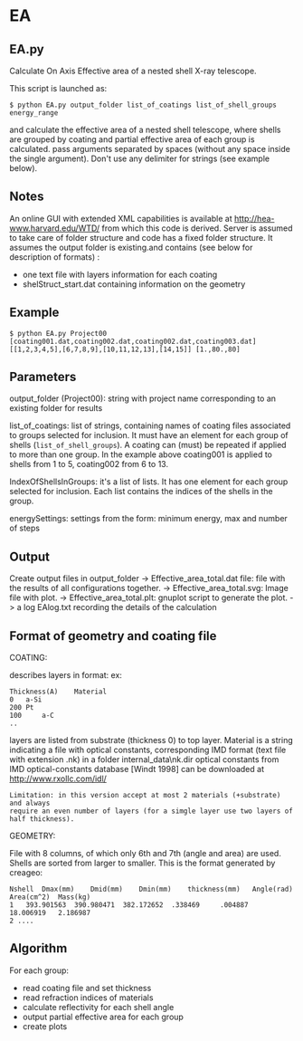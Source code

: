 # EA

EA.py
----------
Calculate On Axis Effective area of a nested shell X-ray telescope.

This script is launched as:

    $ python EA.py output_folder list_of_coatings list_of_shell_groups energy_range

and calculate the effective area of a nested shell telescope, where shells are grouped
by coating and partial effective area of each group is calculated.
pass arguments separated by spaces (without any space inside the single argument).
Don't use any delimiter for strings (see example below).

Notes
----------
An online GUI with extended XML capabilities is available at http://hea-www.harvard.edu/WTD/
from which this code is derived. Server is assumed to take care of folder structure and code
has a fixed folder structure.
It assumes the output folder is existing.and contains 
(see below for description of formats) :
* one text file with layers information for each coating
* shelStruct_start.dat containing information on the geometry

Example
----------
    $ python EA.py Project00 [coating001.dat,coating002.dat,coating002.dat,coating003.dat] [[1,2,3,4,5],[6,7,8,9],[10,11,12,13],[14,15]] [1.,80.,80]
    
Parameters
----------

output_folder (Project00): string with project name corresponding to an existing folder for results

list_of_coatings: list of strings, containing names of coating files associated to groups selected for inclusion. It must have an element for each group of shells (`list_of_shell_groups`). A coating can (must) be repeated if applied to more than one group. In the example above coating001 is applied to shells from 1 to 5, coating002 from 6 to 13.

IndexOfShellsInGroups: it's a list of lists. It has one element for each group selected for inclusion. Each list contains the indices of the shells in the group.

energySettings: settings from the form: minimum energy, max and number of steps

Output
-----------
Create output files in output_folder
	-> Effective_area_total.dat file: file with the results of all configurations together.
	-> Effective_area_total.svg: Image file with plot.
	-> Effective_area_total.plt: gnuplot script to generate the plot.
	-> a log EAlog.txt recording the details of the calculation


Format of geometry and coating file
----------
COATING:

describes layers in format:
ex:

	Thickness(A)	Material
	0	a-Si
	200	Pt
	100     a-C
	..

layers are listed from substrate (thickness 0) to top layer. Material is a string indicating a file
with optical constants, corresponding IMD format (text file with extension .nk) 
in a folder internal_data\nk.dir
optical constants from IMD optical-constants database [Windt 1998] can be downloaded at http://www.rxollc.com/idl/

    Limitation: in this version accept at most 2 materials (+substrate) and always
    require an even number of layers (for a simgle layer use two layers of half thickness).

GEOMETRY:

File with 8 columns, of which only 6th and 7th (angle and area) are used.
Shells are sorted from larger to smaller.
This is the format generated by creageo:

	Nshell	Dmax(mm)	Dmid(mm)	Dmin(mm)	thickness(mm)	Angle(rad)	Area(cm^2)	Mass(kg)
	1	393.901563	390.980471	382.172652	.338469		.004887		18.006919	2.186987
	2 ....


Algorithm
----------
For each group:
* read coating file and set thickness 
* read refraction indices of materials
* calculate reflectivity for each shell angle
* output partial effective area for each group
* create plots


